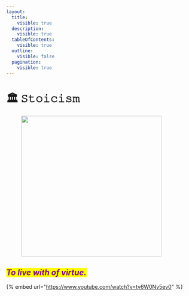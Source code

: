 ```yaml
---
layout:
  title:
    visible: true
  description:
    visible: true
  tableOfContents:
    visible: true
  outline:
    visible: false
  pagination:
    visible: true
---
```


# 🏛️ 𝚂𝚝𝚘𝚒𝚌𝚒𝚜𝚖

<figure><img src="../../../../../../.gitbook/assets/pexels-btgl-♡-6558399.jpg" alt="" width="375"><figcaption></figcaption></figure>

## _<mark style="color:purple;">To live with of virtue.</mark>_

{% embed url="https://www.youtube.com/watch?v=tv6W0Nv5ev0" %}
